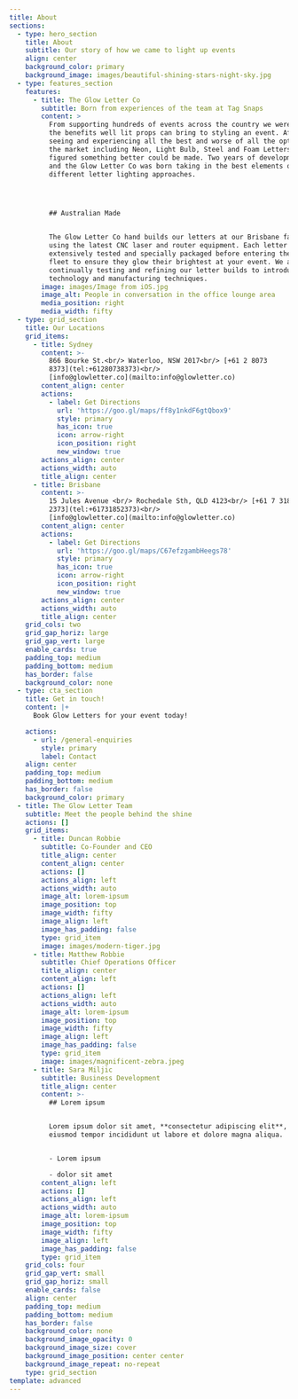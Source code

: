 ```yaml
---
title: About
sections:
  - type: hero_section
    title: About
    subtitle: Our story of how we came to light up events
    align: center
    background_color: primary
    background_image: images/beautiful-shining-stars-night-sky.jpg
  - type: features_section
    features:
      - title: The Glow Letter Co
        subtitle: Born from experiences of the team at Tag Snaps
        content: >
          From supporting hundreds of events across the country we were aware of
          the benefits well lit props can bring to styling an event. After
          seeing and experiencing all the best and worse of all the options in
          the market including Neon, Light Bulb, Steel and Foam Letters we
          figured something better could be made. Two years of development later
          and the Glow Letter Co was born taking in the best elements of the
          different letter lighting approaches.




          ## Australian Made


          The Glow Letter Co hand builds our letters at our Brisbane factory
          using the latest CNC laser and router equipment. Each letter is
          extensively tested and specially packaged before entering the hire
          fleet to ensure they glow their brightest at your event. We are
          continually testing and refining our letter builds to introduce new
          technology and manufacturing techniques.
        image: images/Image from iOS.jpg
        image_alt: People in conversation in the office lounge area
        media_position: right
        media_width: fifty
  - type: grid_section
    title: Our Locations
    grid_items:
      - title: Sydney
        content: >-
          866 Bourke St.<br/> Waterloo, NSW 2017<br/> [+61 2 8073
          8373](tel:+61280738373)<br/>
          [info@glowletter.co](mailto:info@glowletter.co)
        content_align: center
        actions:
          - label: Get Directions
            url: 'https://goo.gl/maps/ff8y1nkdF6gtQbox9'
            style: primary
            has_icon: true
            icon: arrow-right
            icon_position: right
            new_window: true
        actions_align: center
        actions_width: auto
        title_align: center
      - title: Brisbane
        content: >-
          15 Jules Avenue <br/> Rochedale Sth, QLD 4123<br/> [+61 7 3185
          2373](tel:+61731852373)<br/>
          [info@glowletter.co](mailto:info@glowletter.co)
        content_align: center
        actions:
          - label: Get Directions
            url: 'https://goo.gl/maps/C67efzgambHeegs78'
            style: primary
            has_icon: true
            icon: arrow-right
            icon_position: right
            new_window: true
        actions_align: center
        actions_width: auto
        title_align: center
    grid_cols: two
    grid_gap_horiz: large
    grid_gap_vert: large
    enable_cards: true
    padding_top: medium
    padding_bottom: medium
    has_border: false
    background_color: none
  - type: cta_section
    title: Get in touch!
    content: |+
      Book Glow Letters for your event today!

    actions:
      - url: /general-enquiries
        style: primary
        label: Contact
    align: center
    padding_top: medium
    padding_bottom: medium
    has_border: false
    background_color: primary
  - title: The Glow Letter Team
    subtitle: Meet the people behind the shine
    actions: []
    grid_items:
      - title: Duncan Robbie
        subtitle: Co-Founder and CEO
        title_align: center
        content_align: center
        actions: []
        actions_align: left
        actions_width: auto
        image_alt: lorem-ipsum
        image_position: top
        image_width: fifty
        image_align: left
        image_has_padding: false
        type: grid_item
        image: images/modern-tiger.jpg
      - title: Matthew Robbie
        subtitle: Chief Operations Officer
        title_align: center
        content_align: left
        actions: []
        actions_align: left
        actions_width: auto
        image_alt: lorem-ipsum
        image_position: top
        image_width: fifty
        image_align: left
        image_has_padding: false
        type: grid_item
        image: images/magnificent-zebra.jpeg
      - title: Sara Miljic
        subtitle: Business Development
        title_align: center
        content: >-
          ## Lorem ipsum


          Lorem ipsum dolor sit amet, **consectetur adipiscing elit**, sed do
          eiusmod tempor incididunt ut labore et dolore magna aliqua.


          - Lorem ipsum

          - dolor sit amet
        content_align: left
        actions: []
        actions_align: left
        actions_width: auto
        image_alt: lorem-ipsum
        image_position: top
        image_width: fifty
        image_align: left
        image_has_padding: false
        type: grid_item
    grid_cols: four
    grid_gap_vert: small
    grid_gap_horiz: small
    enable_cards: false
    align: center
    padding_top: medium
    padding_bottom: medium
    has_border: false
    background_color: none
    background_image_opacity: 0
    background_image_size: cover
    background_image_position: center center
    background_image_repeat: no-repeat
    type: grid_section
template: advanced
---
```


